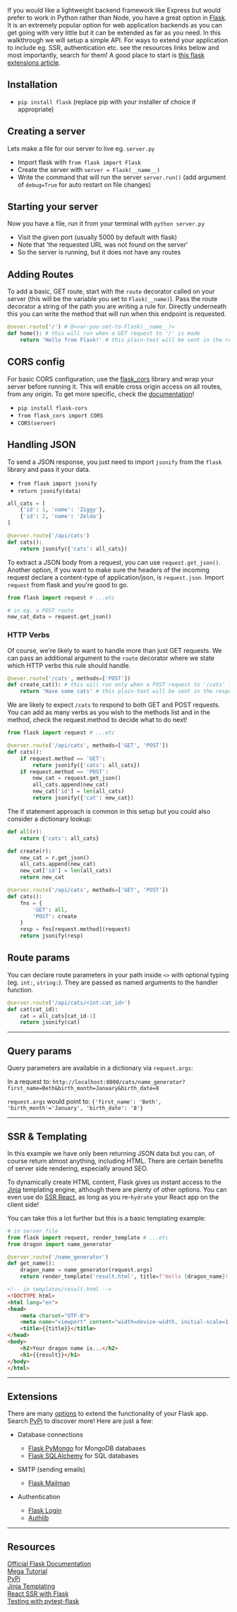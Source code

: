 If you would like a lightweight backend framework like Express but would prefer to work in Python rather than Node, you have a great option in [Flask](https://palletsprojects.com/p/flask/). It is an extremely popular option for web application backends as you can get going with very little but it can be extended as far as you need. In this walkthrough we will setup a simple API. For ways to extend your application to include eg. SSR, authentication etc. see the resources links below and most importantly, search for them! A good place to start is [this flask extensions article](https://flask.palletsprojects.com/en/1.1.x/extensions/).

## Installation
- `pip install flask` (replace pip with your installer of choice if appropriate)

## Creating a server
Lets make a file for our server to live eg. `server.py`
- Import flask with `from flask import Flask`
- Create the server with `server = Flask(__name__)`
- Write the command that will run the server `server.run()` (add argument of `debug=True` for auto restart on file changes)

## Starting your server
Now you have a file, run it from your terminal with `python server.py`
- Visit the given port (usually 5000 by default with flask)
- Note that 'the requested URL was not found on the server'
- So the server is running, but it does not have any routes

## Adding Routes
To add a basic, GET route, start with the `route` decorator called on your server (this will be the variable you set to `Flask(__name)`). Pass the route decorator a string of the path you are writing a rule for.
Directly underneath this you can write the method that will run when this endpoint is requested.
```python
@sever.route('/') # @<var-you-set-to-Flask(__name__)>
def home(): # this will run when a GET request to '/' is made
    return 'Hello from Flask!' # this plain-text will be sent in the response
```

## CORS config
For basic CORS configuration, use the [flask_cors](https://pypi.org/project/Flask-Cors/1.10.3/) library and wrap your server before running it. This will enable cross origin access on all routes, from any origin. To get more specific, check the [documentation](https://flask-cors.readthedocs.io/en/latest/)!
- `pip install flask-cors`
- `from flask_cors import CORS`
- `CORS(server)`

## Handling JSON
To send a JSON response, you just need to import `jsonify` from the `flask` library and pass it your data.
- `from flask import jsonify`
- `return jsonify(data)`
```python
all_cats = [
    {'id': 1, 'name': 'Ziggy'},
    {'id': 2, 'name': 'Zelda'}
]

@server.route('/api/cats')
def cats():
    return jsonify({'cats': all_cats})
```

To extract a JSON body from a request, you can use `request.get_json()`. Another option, if you want to make sure the headers of the incoming request declare a content-type of application/json, is `request.json`. Import `request` from flask and you're good to go.

```python
from flask import request # ...etc

# in eg. a POST route
new_cat_data = request.get_json()
```

### HTTP Verbs
Of course, we're likely to want to handle more than just GET requests. We can pass an additional argument to the `route` decorator where we state which HTTP verbs this rule should handle.
```python
@sever.route('/cats', methods=['POST']) 
def create_cat(): # this will run only when a POST request to '/cats' is made
    return 'Have some cats' # this plain-text will be sent in the response
```

We are likely to expect `/cats` to respond to both GET and POST requests. You can add as many verbs as you wish to the methods list and in the method, check the request.method to decide what to do next!
```python
from flask import request # ...etc

@server.route('/api/cats', methods=['GET', 'POST'])
def cats():
    if request.method == 'GET':
        return jsonify({'cats': all_cats})
    if request.method == 'POST':
        new_cat = request.get_json()
        all_cats.append(new_cat)
        new_cat['id'] = len(all_cats)
        return jsonify({'cat': new_cat})
```

The if statement approach is common in this setup but you could also consider a dictionary lookup:
```python
def all(r):
    return {'cats': all_cats}

def create(r):
    new_cat = r.get_json()
    all_cats.append(new_cat)
    new_cat['id'] = len(all_cats)
    return new_cat

@server.route('/api/cats', methods=['GET', 'POST'])
def cats():
    fns = {
        'GET': all,
        'POST': create
    }
    resp = fns[request.method](request)
    return jsonify(resp)
```

## Route params
You can declare route parameters in your path inside `<>` with optional typing (eg. `int:`, `string:`). They are passed as named arguments to the handler function.
```python
@server.route('/api/cats/<int:cat_id>')
def cat(cat_id):
    cat = all_cats[cat_id-1]
    return jsonify(cat)
```
***

## Query params
Query parameters are available in a dictionary via `request.args`:

In a request to:
`http://localhost:8000/cats/name_generator?first_name=Beth&birth_month=January&birth_date=8`

`request.args` would point to:
`{'first_name': 'Beth', 'birth_month'='January', 'birth_date': '8'}`


***

## SSR & Templating
In this example we have only been returning JSON data but you can, of course return almost anything, including HTML. There are certain benefits of server side rendering, especially around SEO.

To dynamically create HTML content, Flask gives us instant access to the [Jinja](https://flask.palletsprojects.com/en/1.1.x/templating/) templating engine, although there are plenty of other options. You can even use do [SSR React](https://medium.com/swlh/server-side-rendering-ssr-with-react-and-flask-47e589e1051f), as long as you re-`hydrate` your React app on the client side!

You can take this a lot further but this is a basic templating example:
```python
# in server file
from flask import request, render_template # ...etc
from dragon import name_generator

@server.route('/name_generator')
def get_name():
    dragon_name = name_generator(request.args)
    return render_template('result.html', title=f'Hello {dragon_name}!', result=dragon_name) 
```

```html
<!-- in templates/result.html -->
<!DOCTYPE html>
<html lang="en">
<head>
    <meta charset="UTF-8">
    <meta name="viewport" content="width=device-width, initial-scale=1.0">
    <title>{{title}}</title>
</head>
<body>
    <h2>Your dragon name is...</h2>
    <h1>{{result}}</h1>
</body>
</html>
```

***

## Extensions
There are many [options](https://flask.palletsprojects.com/en/1.1.x/extensions/) to extend the functionality of your Flask app. Search [PyPi](https://pypi.org/search/?c=Framework+%3A%3A+Flask) to discover more! Here are just a few:
- Database connections
  - [Flask PyMongo](https://flask-pymongo.readthedocs.io/en/latest/) for MongoDB databases
  - [Flask SQLAlchemy](https://flask-sqlalchemy.palletsprojects.com/en/2.x/quickstart/) for SQL databases

- SMTP (sending emails)
  - [Flask Mailman](https://pypi.org/project/Flask-Mailman/)

- Authentication
  - [Flask Login](https://flask-login.readthedocs.io/en/latest/)
  - [Authlib](https://authlib.org/)

***



## Resources
[Official Flask Documentation](https://flask.palletsprojects.com/en/1.1.x/) \
[Mega Tutorial](https://blog.miguelgrinberg.com/post/the-flask-mega-tutorial-part-i-hello-world) \
[PyPi](https://pypi.org/search/?c=Framework+%3A%3A+Flask) \
[Jinja Templating](https://jinja.palletsprojects.com/en/2.11.x/) \
[React SSR with Flask](https://medium.com/swlh/server-side-rendering-ssr-with-react-and-flask-47e589e1051f) \
[Testing with pytest-flask](https://pytest-flask.readthedocs.io/en/latest/tutorial.html)